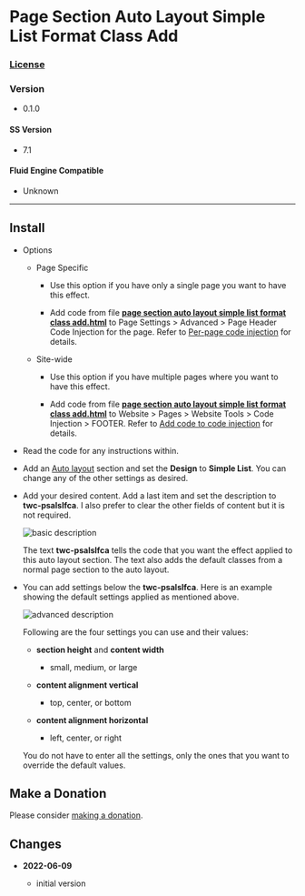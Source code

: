 # Page Section Auto Layout Simple List Format Class Add

### [License][99]

### Version

  * 0.1.0

#### SS Version

  * 7.1

#### Fluid Engine Compatible

  * Unknown

---

## Install

* Options

  * Page Specific
  
    * Use this option if you have only a single page you want to have this
      effect.

    * Add code from file **[page section auto layout simple list format class
      add.html][1]** to Page Settings > Advanced > Page Header Code Injection
      for the page. Refer to [Per-page code injection][2] for details.
      
  * Site-wide
  
    * Use this option if you have multiple pages where you want to have this
      effect.
      
    * Add code from file **[page section auto layout simple list format class
      add.html][1]** to  Website > Pages > Website Tools > Code Injection >
      FOOTER. Refer to [Add code to code injection][7] for details.
      
* Read the code for any instructions within.

* Add an [Auto layout][3] section and set the **Design** to **Simple List**. You
  can change any of the other settings as desired.
  
* Add your desired content. Add a last item and set the description to
  **twc-psalslfca**. I also prefer to clear the other fields of content but it
  is not required.
  
  ![basic description](read%20me%20assets/basic%20description.png)
  
  The text **twc-psalslfca** tells the code that you want the effect applied to
  this auto layout section. The text also adds the default classes from a normal
  page section to the auto layout.
  
* You can add settings below the **twc-psalslfca**. Here is an example showing
  the default settings applied as mentioned above.
  
  ![advanced description](read%20me%20assets/advanced%20description.png)
  
  Following are the four settings you can use and their values:
  
  * **section height** and **content width**
  
    * small, medium, or large
    
  * **content alignment vertical**
  
    * top, center, or bottom
    
  * **content alignment horizontal**
  
    * left, center, or right
    
  You do not have to enter all the settings, only the ones that you want to
  override the default values.

## Make a Donation

Please consider [making a donation][4].

## Changes

<!-- * **2022-05-10**

  * support for v7.1 product detail layouts
  * use twcsl
  * bumped version to 0.2.0
  -->
* **2022-06-09**

  * initial version

[1]: page%20section%20auto%20layout%20simple%20list%20format%20class%20add.html#L1
[2]: https://support.squarespace.com/hc/en-us/articles/205815908-Using-code-injection#toc-per-page-code-injection
[7]: https://support.squarespace.com/hc/en-us/articles/205815908-Using-code-injection#toc-add-code-to-code-injection
[3]: https://support.squarespace.com/hc/en-us/articles/360057763852-Auto-layouts
[4]: https://github.com/tomsWebConsulting/twcsl#make-a-donation
[99]: https://github.com/tomsWebConsulting/twcsl/blob/main/LICENSE.txt#L1
